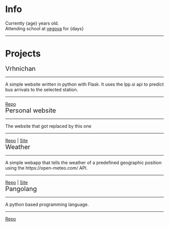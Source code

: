 # Info
Currently {age} years old. <br>
Attending school at <a href="https://www.vegova.si/">vegova</a> for {days}

<hr>

# Projects
<div class="project">
    <span style="color: var(--green); font-size: 20px;">Vrhnichan</span><hr>
    A simple website written in python with Flask. It uses the lpp.si api to predict bus arrivals to the selected station. <hr>
    <a href="https://github.com/JuRxY/vrhnichan">Repo</a><!--| <a href="https://replit.com/@JureGrcar/vrhnichan/">Site</a>-->
</div>

<div class="project">
    <span style="color: var(--green); font-size: 20px;">Personal website</span><hr>
    The website that got replaced by this one<hr>
    <a href="https://github.com/JuRxY/personal">Repo</a> | <a href="http://jure.ugo.si/">Site</a>
</div>

<div class="project">
    <span style="color: var(--green); font-size: 20px;">Weather</span><hr>
    A simple webapp that tells the weather of a predefined geographic position using the https://open-meteo.com/ API.<hr>
    <a href="https://github.com/JuRxY/weather">Repo</a> | <a href="https://jurxy.github.io/weather/">Site</a>
</div>

<div class="project">
    <span style="color: var(--green); font-size: 20px;">Pangolang</span><hr>
    A python based programming language.<hr>
    <a href="https://github.com/JuRxY/pangoalng">Repo</a>
</div>